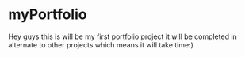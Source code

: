 # myPortfolio
Hey guys this is will be my first portfolio project it will be completed in alternate to other projects which means it will take time:)
